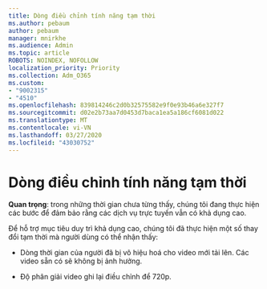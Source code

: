 ```yaml
---
title: Dòng điều chỉnh tính năng tạm thời
ms.author: pebaum
author: pebaum
manager: mnirkhe
ms.audience: Admin
ms.topic: article
ROBOTS: NOINDEX, NOFOLLOW
localization_priority: Priority
ms.collection: Adm_O365
ms.custom:
- "9002315"
- "4510"
ms.openlocfilehash: 839814246c2d0b32575582e9f0e93b46a6e327f7
ms.sourcegitcommit: d02e2b73aa7d0453d7baca1ea5a186cf6081d022
ms.translationtype: MT
ms.contentlocale: vi-VN
ms.lasthandoff: 03/27/2020
ms.locfileid: "43030752"
---
```

# <a name="stream-temporary-feature-adjustments"></a>Dòng điều chỉnh tính năng tạm thời

**Quan trọng**: trong những thời gian chưa từng thấy, chúng tôi đang thực hiện các bước để đảm bảo rằng các dịch vụ trực tuyến vẫn có khả dụng cao.

Để hỗ trợ mục tiêu duy trì khả dụng cao, chúng tôi đã thực hiện một số thay đổi tạm thời mà người dùng có thể nhận thấy: 

- Dòng thời gian của người đã bị vô hiệu hoá cho video mới tải lên. Các video sẵn có sẽ không bị ảnh hưởng.

- Độ phân giải video ghi lại điều chỉnh để 720p.

